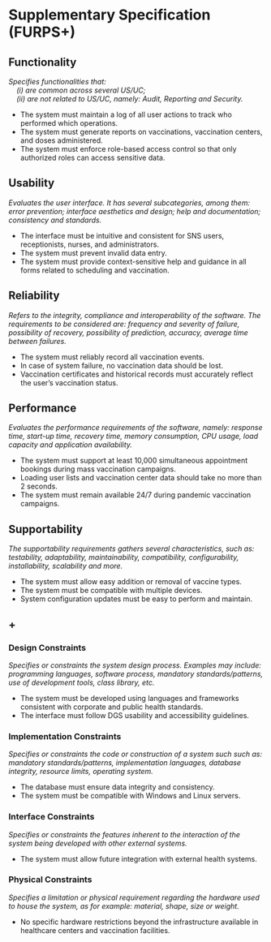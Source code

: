 # Supplementary Specification (FURPS+)

## Functionality

_Specifies functionalities that:  
&nbsp; &nbsp; (i) are common across several US/UC;  
&nbsp; &nbsp; (ii) are not related to US/UC, namely: Audit, Reporting and Security._

- The system must maintain a log of all user actions to track who performed which operations.
- The system must generate reports on vaccinations, vaccination centers, and doses administered.
- The system must enforce role-based access control so that only authorized roles can access sensitive data.


## Usability

_Evaluates the user interface. It has several subcategories,
among them: error prevention; interface aesthetics and design; help and
documentation; consistency and standards._

- The interface must be intuitive and consistent for SNS users, receptionists, nurses, and administrators.
- The system must prevent invalid data entry.
- The system must provide context-sensitive help and guidance in all forms related to scheduling and vaccination.


## Reliability

_Refers to the integrity, compliance and interoperability of the software. The requirements to be considered are: frequency and severity of failure, possibility of recovery, possibility of prediction, accuracy, average time between failures._

- The system must reliably record all vaccination events.
- In case of system failure, no vaccination data should be lost.
- Vaccination certificates and historical records must accurately reflect the user’s vaccination status.


## Performance

_Evaluates the performance requirements of the software, namely: response time, start-up time, recovery time, memory consumption, CPU usage, load capacity and application availability._

- The system must support at least 10,000 simultaneous appointment bookings during mass vaccination campaigns.
- Loading user lists and vaccination center data should take no more than 2 seconds.
- The system must remain available 24/7 during pandemic vaccination campaigns.


## Supportability

_The supportability requirements gathers several characteristics, such as:
testability, adaptability, maintainability, compatibility,
configurability, installability, scalability and more._

- The system must allow easy addition or removal of vaccine types.
- The system must be compatible with multiple devices.
- System configuration updates must be easy to perform and maintain.


## +

### Design Constraints

_Specifies or constraints the system design process. Examples may include: programming languages, software process, mandatory standards/patterns, use of development tools, class library, etc._

- The system must be developed using languages and frameworks consistent with corporate and public health standards.
- The interface must follow DGS usability and accessibility guidelines.

### Implementation Constraints

_Specifies or constraints the code or construction of a system such
such as: mandatory standards/patterns, implementation languages,
database integrity, resource limits, operating system._

- The database must ensure data integrity and consistency.
- The system must be compatible with Windows and Linux servers.

### Interface Constraints

_Specifies or constraints the features inherent to the interaction of the
system being developed with other external systems._

- The system must allow future integration with external health systems.

### Physical Constraints

_Specifies a limitation or physical requirement regarding the hardware used to house the system, as for example: material, shape, size or weight._

- No specific hardware restrictions beyond the infrastructure available in healthcare centers and vaccination facilities.


